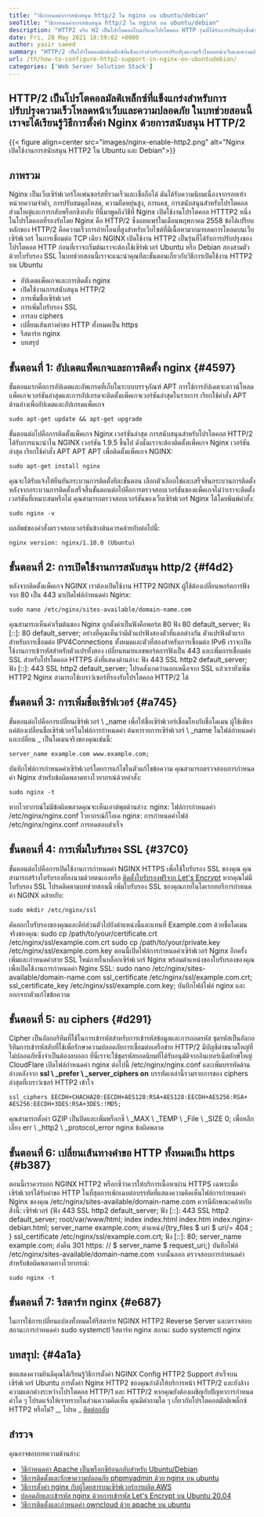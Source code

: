 ```yaml
---
title: "วิธีกำหนดค่าการสนับสนุน http/2 ใน nginx บน ubuntu/debian" 
seoTitle: "วิธีกำหนดค่าการสนับสนุน http/2 ใน nginx บน ubuntu/debian" 
description: "HTTP2 หรือ H2 เป็นโปรโตคอลไบนารีและโปรโตคอล HTTP รุ่นที่ได้รับการปรับปรุงซึ่งช่วยเพิ่มความเร็วของหน้าไซต์หลังจาก NGINX เปิดใช้งานการสนับสนุน HTTP2" 
date: Fri, 28 May 2021 18:59:02 +0000
author: yasir saeed
summary: "HTTP/2 เป็นโปรโตคอลมัลติเพล็กซ์ที่แข็งแกร่งสำหรับการปรับปรุงความเร็วโหลดหน้าเว็บและความปลอดภัย ในบทช่วยสอนนี้เราจะได้เรียนรู้วิธีการตั้งค่า Nginx ด้วยการสนับสนุน HTTP/2" 
url: /th/how-to-configure-http2-support-in-nginx-on-ubuntudebian/
categories: ['Web Server Solution Stack']
---
```


## HTTP/2 เป็นโปรโตคอลมัลติเพล็กซ์ที่แข็งแกร่งสำหรับการปรับปรุงความเร็วโหลดหน้าเว็บและความปลอดภัย ในบทช่วยสอนนี้เราจะได้เรียนรู้วิธีการตั้งค่า Nginx ด้วยการสนับสนุน HTTP/2

{{< figure align=center src="images/nginx-enable-http2.png" alt="Nginx เปิดใช้งานการสนับสนุน HTTP2 ใน Ubuntu และ Debian">}}


## **ภาพรวม** 
Nginx เป็นเว็บเซิร์ฟเวอร์โอเพ่นซอร์สที่รวดเร็วและเชื่อถือได้ มันได้รับความนิยมเนื่องจากรอยเท้าหน่วยความจำต่ำ, การปรับสมดุลโหลด, ความยืดหยุ่นสูง, การแคช, การสนับสนุนสำหรับโปรโตคอลส่วนใหญ่และการกลับพร็อกซิงกลับ ทีนี้มาพูดถึงวิธีที่ Nginx เปิดใช้งานโปรโตคอล HTTTP2
หนึ่งในโปรโตคอลที่รองรับโดย Nginx คือ HTTP/2 ซึ่งเผยแพร่ในเดือนพฤษภาคม 2558 ข้อได้เปรียบหลักของ HTTP/2 คือความเร็วการถ่ายโอนที่สูงสำหรับเว็บไซต์ที่มีเนื้อหามากมายลดการโหลดบนเว็บเซิร์ฟเวอร์ ในการเชื่อมต่อ TCP เดียว NGINX เปิดใช้งาน HTTP2 เป็นรุ่นที่ได้รับการปรับปรุงของโปรโตคอล HTTP ก่อนที่เราจะเริ่มต้นเราจะต้องใช้เซิร์ฟเวอร์ Ubuntu หรือ Debian สองสามตัวด้วยใบรับรอง SSL ในบทช่วยสอนนี้เราจะแนะนำคุณทีละขั้นตอนเกี่ยวกับวิธีการเปิดใช้งาน HTTP2 บน Ubuntu
  * อัปเดตแพ็คเกจและการติดตั้ง nginx
  * เปิดใช้งานการสนับสนุน HTTP/2
  * การเพิ่มชื่อเซิร์ฟเวอร์
  * การเพิ่มใบรับรอง SSL
  * การลบ ciphers
  * เปลี่ยนเส้นทางคำขอ HTTP ทั้งหมดเป็น https
  * รีสตาร์ท nginx
  * บทสรุป

## ขั้นตอนที่ 1: อัปเดตแพ็คเกจและการติดตั้ง nginx   {#4597}
ขั้นตอนแรกคือการอัปเดตและอัพเกรดที่เก็บในระบบบรรจุภัณฑ์ APT การใช้การอัปเดตจะดาวน์โหลดแพ็คเกจเวอร์ชันล่าสุดและการอัปเกรดจะติดตั้งแพ็คเกจเวอร์ชันล่าสุดในรายการ เรียกใช้คำสั่ง APT ด้านล่างเพื่ออัปเดตและอัปเกรดแพ็คเกจ
```
sudo apt-get update && apt-get upgrade
```
ขั้นตอนต่อไปคือการติดตั้งแพ็คเกจ Nginx เวอร์ชันล่าสุด การสนับสนุนสำหรับโปรโตคอล HTTP/2 ได้รับการแนะนำใน NGINX เวอร์ชัน 1.9.5 ขึ้นไป ดังนั้นเราจะต้องติดตั้งแพ็คเกจ Nginx เวอร์ชันล่าสุด เรียกใช้คำสั่ง APT APT APT เพื่อติดตั้งแพ็คเกจ NGINX:
```
sudo apt-get install nginx
```
คุณจะได้รับแจ้งให้ยืนยันกระบวนการติดตั้งทีละขั้นตอน เลือกตัวเลือกใช่และเสร็จสิ้นกระบวนการติดตั้ง หลังจากกระบวนการติดตั้งเสร็จสิ้นขั้นตอนต่อไปคือการตรวจสอบเวอร์ชันของแพ็คเกจไม่ว่าเราจะติดตั้งเวอร์ชันที่เหมาะสมหรือไม่ คุณสามารถตรวจสอบเวอร์ชันของเว็บเซิร์ฟเวอร์ Nginx ได้โดยพิมพ์คำสั่ง:
```
sudo nginx -v
```
ผลลัพธ์ของคำสั่งตรวจสอบเวอร์ชันข้างต้นควรคล้ายกับต่อไปนี้:
```
nginx version: nginx/1.10.0 (Ubuntu)
```

## ขั้นตอนที่ 2: การเปิดใช้งานการสนับสนุน http/2   {#f4d2}
หลังจากติดตั้งแพ็คเกจ NGINX เราต้องเปิดใช้งาน HTTP2 NGINX ผู้ใช้ต้องเปลี่ยนพอร์ตการฟังจาก 80 เป็น 443 มาเปิดไฟล์กำหนดค่า Nginx:
```
sudo nano /etc/nginx/sites-available/domain-name.com
```
คุณสามารถเห็นค่าเริ่มต้นของ Nginx ถูกตั้งค่าเป็นฟังคือพอร์ต 80
ฟัง 80 default_server;
ฟัง [::]: 80 default_server;
อย่างที่คุณเห็นว่ามีตัวแปรฟังสองตัวที่แตกต่างกัน ตัวแปรฟังตัวแรกสำหรับการเชื่อมต่อ IPV4Connections ทั้งหมดและตัวที่สองสำหรับการเชื่อมต่อ IPv6 เราจะเปิดใช้งานการเข้ารหัสสำหรับตัวแปรทั้งสอง เปลี่ยนหมายเลขพอร์ตการฟังเป็น 443 และเพิ่มการเชื่อมต่อ SSL สำหรับโปรโตคอล HTTPS ดังที่แสดงด้านล่าง:
ฟัง 443 SSL http2 default_server;
ฟัง [::]: 443 SSL http2 default_server;
โปรดสังเกตว่านอกเหนือจาก SSL แล้วเรายังเพิ่ม HTTP2 Nginx สามารถใช้เบราว์เซอร์ที่รองรับโปรโตคอล HTTP/2 ได้

## ขั้นตอนที่ 3: การเพิ่มชื่อเซิร์ฟเวอร์   {#a745}
ขั้นตอนต่อไปคือการเปลี่ยนเซิร์ฟเวอร์ \ _name เพื่อให้ชื่อเซิร์ฟเวอร์เชื่อมโยงกับชื่อโดเมน ผู้ใช้เพียงแค่ต้องเปลี่ยนชื่อเซิร์ฟเวอร์ในไฟล์การกำหนดค่า ค้นหารายการเซิร์ฟเวอร์ \ _name ในไฟล์กำหนดค่าและเปลี่ยน _ เป็นโดเมนจริงของคุณเช่นนี้:
```
server_name example.com www.example.com;
```
บันทึกไฟล์การกำหนดค่าเซิร์ฟเวอร์โดยการแก้ไขในตัวแก้ไขข้อความ คุณสามารถตรวจสอบการกำหนดค่า Nginx สำหรับข้อผิดพลาดทางไวยากรณ์ด้วยคำสั่ง:
```
sudo nginx -t
```
หากไวยากรณ์ไม่มีข้อผิดพลาดคุณจะเห็นเอาต์พุตด้านล่าง:
nginx: ไฟล์การกำหนดค่า /etc/nginx/nginx.conf ไวยากรณ์ก็โอเค
nginx: การกำหนดค่าไฟล์ /etc/nginx/nginx.conf การทดสอบสำเร็จ

## ขั้นตอนที่ 4: การเพิ่มใบรับรอง SSL   {#37C0}
ขั้นตอนต่อไปคือการเปิดใช้งานการกำหนดค่า NGINX HTTPS เพื่อใช้ใบรับรอง SSL ของคุณ คุณสามารถสร้างใบรับรองที่ลงนามด้วยตนเองหรือ [ติดตั้งใบรับรองฟรีจาก Let's Encrypt][1] หากคุณไม่มีใบรับรอง SSL โปรดติดตามบทช่วยสอนนี้ เพิ่มใบรับรอง SSL ของคุณภายในไดเรกทอรีการกำหนดค่า NGINX คล้ายกับ:
```
sudo mkdir /etc/nginx/ssl
```
คัดลอกใบรับรองของคุณและคีย์ส่วนตัวไปยังตำแหน่งนี้และแทนที่ Example.com ด้วยชื่อโดเมนจริงของคุณ:
sudo cp /path/to/your/certificate.crt /etc/nginx/ssl/example.com.crt
sudo cp /path/to/your/private.key /etc/nginx/ssl/example.com.key
ตอนนี้เปิดไฟล์การกำหนดค่าเซิร์ฟเวอร์ Nginx อีกครั้ง เพิ่มและกำหนดค่าสาย SSL ใหม่ภายในบล็อกเซิร์ฟเวอร์ Nginx พร้อมตำแหน่งของใบรับรองของคุณเพื่อเปิดใช้งานการกำหนดค่า Nginx SSL:
sudo nano /etc/nginx/sites-available/domain-name.com
ssl_certificate /etc/nginx/ssl/example.com.crt;
ssl_certificate_key /etc/nginx/ssl/example.com.key;
บันทึกไฟล์ไฟล์ nginx และออกจากตัวแก้ไขข้อความ

## ขั้นตอนที่ 5: ลบ ciphers   {#d291}
Cipher เป็นอัลกอริทึมที่ใช้ในการเข้ารหัสสำหรับการเข้ารหัสข้อมูลและการถอดรหัส ชุดรหัสเป็นอัลกอริทึมการเข้ารหัสลับที่ใช้เพื่อรักษาความปลอดภัยการเชื่อมต่อเครือข่าย HTTP/2 มีบัญชีดำขนาดใหญ่ที่ไม่ปลอดภัยซึ่งจำเป็นต้องลบออก ที่นี่เราจะใช้ชุดรหัสยอดนิยมที่ได้รับอนุมัติจากอินเทอร์เน็ตยักษ์ใหญ่ CloudFlare
เปิดไฟล์กำหนดค่า nginx ต่อไปนี้ /etc/nginx/nginx.conf และเพิ่มบรรทัดด้านล่างหลังจาก **ssl \ _prefer \ _server_ciphers on**  บรรทัดเหล่านี้รวมรายการของ ciphers ล่าสุดที่เบราว์เซอร์ HTTP2 เข้าใจ
```
ssl_ciphers EECDH+CHACHA20:EECDH+AES128:RSA+AES128:EECDH+AES256:RSA+
AES256:EECDH+3DES:RSA+3DES:!MD5;
```
คุณสามารถตั้งค่า GZIP เป็นปิดและเพิ่มพร็อกซี \ _MAX \ _TEMP \ _File \ _SIZE 0; เพื่อหลีกเลี่ยง err \ _http2 \ _protocol_error nginx ข้อผิดพลาด

## ขั้นตอนที่ 6: เปลี่ยนเส้นทางคำขอ HTTP ทั้งหมดเป็น https   {#b387}
ตอนนี้เราควรบอก NGINX HTTP2 พร็อกซีว่าควรให้บริการเนื้อหาผ่าน HTTPS เฉพาะเมื่อเซิร์ฟเวอร์ได้รับคำขอ HTTP ในที่สุดการเพิกเฉยต่อบรรทัดที่แสดงความคิดเห็นไฟล์การกำหนดค่า Nginx ของคุณ /etc/nginx/sites-available/domain-name.com ควรมีลักษณะคล้ายกับสิ่งนี้:
เซิร์ฟเวอร์ {ฟัง 443 SSL http2 default_server; ฟัง [::]: 443 SSL http2 default_server; root/var/www/html; index index.html index.htm index.nginx-debian.html; server_name example.com; ตำแหน่ง/{try_files $ uri $ uri/= 404 ; } ssl_certificate /etc/nginx/ssl/example.com.crt; ฟัง [::]: 80; server_name example.com; ส่งคืน 301 https: // $ server_name $ request_uri;}
บันทึกไฟล์ /etc/nginx/sites-available/domain-name.com จากนั้นออก ตรวจสอบการกำหนดค่าสำหรับข้อผิดพลาดทางไวยากรณ์:
```
sudo nginx -t
```

## ขั้นตอนที่ 7: รีสตาร์ท nginx   {#e687}
ในการใช้การเปลี่ยนแปลงทั้งหมดให้รีสตาร์ท NGINX HTTP2 Reverse Server และตรวจสอบสถานะการกำหนดค่า
sudo systemctl รีสตาร์ท nginx
สถานะ sudo systemctl nginx

## **บทสรุป:**    {#4a1a}
ขอแสดงความยินดีคุณได้เรียนรู้วิธีการตั้งค่า NGINX Config HTTP2 Support สำเร็จบนเซิร์ฟเวอร์ Ubuntu การตั้งค่า Nginx HTTP2 ของคุณกำลังให้บริการหน้า HTTP/2 และยังล้างความแตกต่างระหว่างโปรโตคอล HTTP/1 และ HTTP/2 หากคุณยังต้องเผชิญกับปัญหาการกำหนดค่าใด ๆ โปรดแจ้งให้เราทราบในส่วนความคิดเห็น
คุณมีคำถามใด ๆ เกี่ยวกับโปรโตคอลมัลติเพล็กซ์ HTTP2 หรือไม่? _, โปรด _ [ติดต่อกลับ][2]

## สำรวจ
คุณอาจชอบบทความด้านล่าง:
  * [วิธีกำหนดค่า Apache เป็นพร็อกซีย้อนกลับสำหรับ Ubuntu/Debian][3]
  * [วิธีการ][3][ติดตั้งและรักษาความปลอดภัย phpmyadmin ด้วย nginx บน ubuntu][4]
  * [วิธีการตั้งค่า nginx กับผู้โดยสารบนเซิร์ฟเวอร์การผลิต AWS][5]
  * [ปลอดภัยและเข้ารหัส nginx ด้วยการเข้ารหัส Let's Encrypt บน Ubuntu 20.04][1]
  * [วิธีการติดตั้งและกำหนดค่า owncloud ด้วย apache บน ubuntu][6]

  
[1]: https://blog.containerize.com/web-server-solution-stack/how-to-secure-nginx-with-letsencrypt-on-ubuntu-20-04/
[2]: mailto:yasir.saeed@aspose.com
[3]: https://blog.containerize.com/web-server-solution-stack/how-to-configure-apache-as-a-reverse-proxy-for-ubuntudebian/
[4]: https://blog.containerize.com/web-server-solution-stack/how-to-install-and-secure-phpmyadmin-with-nginx-on-ubuntu/
[5]: https://blog.containerize.com/web-server-solution-stack/how-to-setup-nginx-with-passenger-on-aws-production-server/
[6]: https://blog.containerize.com/backup-and-sync-software/how-to-install-and-configure-owncloud-with-apache-on-ubuntu/
